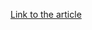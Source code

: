 [Link to the article](https://cybersecuritynews.com/debian-11-tryton-server-vulnerability-let-attackers-launch-zip-bomb-attacks/)
